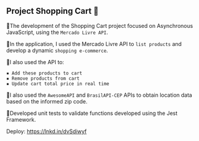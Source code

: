 
## Project Shopping Cart 🛒

🔹The development of the Shopping Cart project focused on Asynchronous JavaScript, using the ``Mercado Livre API``.

🔹In the application, I used the Mercado Livre API to ``list products`` and develop a dynamic ``shopping e-commerce``.

🔹I also used the API to:

```
▪️ Add these products to cart
▪️ Remove products from cart
▪️ Update cart total price in real time
```

🔹I also used the ``AwesomeAPI`` and ``BrasilAPI-CEP`` APIs to obtain location data based on the informed zip code.

🔹Developed unit tests to validate functions developed using the Jest Framework.


Deploy: https://lnkd.in/dvSdiwyf


